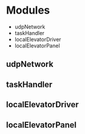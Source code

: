 # Modules

* udpNetwork
* taskHandler
* localElevatorDriver
* localElevatorPanel

## udpNetwork

## taskHandler



## localElevatorDriver

## localElevatorPanel